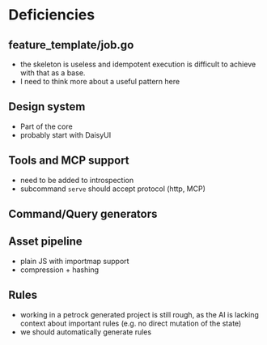 # Deficiencies

## feature_template/job.go

- the skeleton is useless and idempotent execution is difficult to achieve with that as a base.
- I need to think more about a useful pattern here

## Design system

* Part of the core 
* probably start with DaisyUI

## Tools and MCP support 

* need to be added to introspection
* subcommand `serve` should accept protocol (http, MCP)

## Command/Query generators

## Asset pipeline

* plain JS with importmap support
* compression + hashing


## Rules

- working in a petrock generated project is still rough, as the AI is lacking context about important rules (e.g. no direct mutation of the state)
- we should automatically generate rules 
